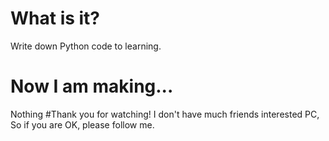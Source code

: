 # What is it?
Write down Python code to learning.
# Now I am making...
Nothing
#Thank you for watching!
I don't have much friends interested PC,
So if you are OK, please follow me.
